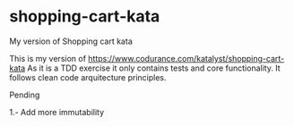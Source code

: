 # shopping-cart-kata
My version of Shopping cart kata

This is my version of https://www.codurance.com/katalyst/shopping-cart-kata
As it is a TDD exercise it only contains tests and core functionality.
It follows clean code arquitecture principles.

Pending

1.- Add more immutability
